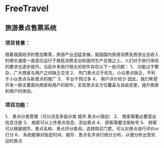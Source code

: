 # FreeTravel
## 旅游景点售票系统

### 项目背景：
随着我国经济的愈加繁荣，旅游产业迅猛发展，我国国内旅游消费及旅游业总收入的增长速度一直高位运行于居民消费支出和国内生产总值之上，人们对于旅行体验的要求也逐步提升。当前许多旅行相关的软件存在以下一些问题：
1、	功能过于繁杂，广大商家与用户之间缺乏交流
2、	热门景点过于优先，小众景点缺乏，不利于小众景点与新景点的推广
3、	平台干预过多
4、	用户评价较少
因此，我们希望开发一款主要面向商家和用户的软件，实现景点全方位覆盖与自由变更，提升商家和用户的体验。

### 项目功能：
1、 景点分类管理（可以涉及多级分类 城市 景点or酒店）
2、 商家需要必要营业信息注册
3、 商家可以上传景点信息、添加景点
4、 顾客需要注册账号
5、 顾客可以根据城市、景点名称、景点评分查询，选择购买门票，可以对景点进行评价or打分
6、 系统能够对指定时间、城市、景点名字进行统计分析，以便分析出受欢迎的景点
